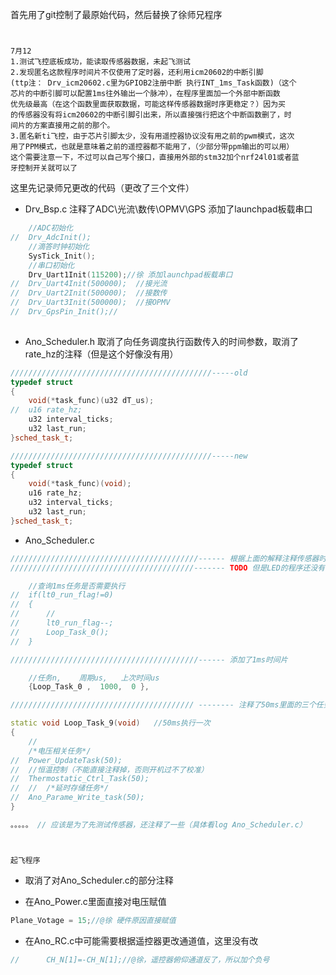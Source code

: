 首先用了git控制了最原始代码，然后替换了徐师兄程序

#
	7月12 
	1.测试飞控底板成功，能读取传感器数据，未起飞测试
	2.发现匿名这款程序时间片不仅使用了定时器，还利用icm20602的中断引脚
	(ttp注： Drv_icm20602.c里为GPIOB2注册中断 执行INT_1ms_Task函数)（这个
	芯片的中断引脚可以配置1ms往外输出一个脉冲），在程序里面加一个外部中断函数
	优先级最高（在这个函数里面获取数据，可能这样传感器数据时序更稳定？）因为买
	的传感器没有将icm20602的中断引脚引出来，所以直接强行把这个中断函数删了，时
	间片的方案直接用之前的那个。
	3.匿名新ti飞控，由于芯片引脚太少，没有用遥控器协议没有用之前的pwm模式，这次
	用了PPM模式，也就是意味着之前的遥控器都不能用了，（少部分带ppm输出的可以用）
	这个需要注意一下，不过可以自己写个接口，直接用外部的stm32加个nrf24l01或者蓝
	牙控制开关就可以了

这里先记录师兄更改的代码（更改了三个文件）

* Drv_Bsp.c 注释了ADC\光流\数传\OPMV\GPS 添加了launchpad板载串口

```cpp
	//ADC初始化
//	Drv_AdcInit();
	//滴答时钟初始化
	SysTick_Init();	
	//串口初始化
	Drv_Uart1Init(115200);//徐 添加launchpad板载串口
//	Drv_Uart4Init(500000);	//接光流
//	Drv_Uart2Init(500000);	//接数传
//	Drv_Uart3Init(500000);  //接OPMV
//	Drv_GpsPin_Init();//
	
```

* Ano_Scheduler.h 取消了向任务调度执行函数传入的时间参数，取消了rate_hz的注释（但是这个好像没有用）

```cpp
/////////////////////////////////////////////-----old
typedef struct
{
	void(*task_func)(u32 dT_us);
//	u16 rate_hz;
	u32 interval_ticks;
	u32 last_run;
}sched_task_t;

/////////////////////////////////////////////-----new
typedef struct
{
	void(*task_func)(void);
	u16 rate_hz;
	u32 interval_ticks;
	u32 last_run;
}sched_task_t;
```

* Ano_Scheduler.c 

```cpp
//////////////////////////////////////////------ 根据上面的解释注释传感器时间片， 
/////////////////////////////////////////------- TODO 但是LED的程序还没有移植到一毫秒时间片 灯光驱动 LED_1ms_DRV();

	//查询1ms任务是否需要执行
//	if(lt0_run_flag!=0)
//	{
//		//
//		lt0_run_flag--;
//		Loop_Task_0();
//	}

//////////////////////////////////////////------ 添加了1ms时间片

	//任务n,    周期us,   上次时间us
	{Loop_Task_0 ,  1000,  0 },

///////////////////////////////////////// -------- 注释了50ms里面的三个任务，TODO 恒温控制（不能直接注释掉，否则开机过不了校准）?

static void Loop_Task_9(void)	//50ms执行一次
{
	//
	/*电压相关任务*/
//	Power_UpdateTask(50);
//	//恒温控制（不能直接注释掉，否则开机过不了校准）
//	Thermostatic_Ctrl_Task(50);
//	//	/*延时存储任务*/
//	Ano_Parame_Write_task(50);
}

。。。。。 // 应该是为了先测试传感器，还注释了一些（具体看log Ano_Scheduler.c）
```

#
	起飞程序

* 取消了对Ano_Scheduler.c的部分注释


* 在Ano_Power.c里面直接对电压赋值

```cpp
Plane_Votage = 15;//@徐 硬件原因直接赋值
```

* 在Ano_RC.c中可能需要根据遥控器更改通道值，这里没有改
```cpp
//		CH_N[1]=-CH_N[1];//@徐，遥控器俯仰通道反了，所以加个负号
```